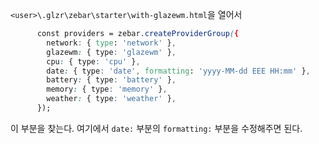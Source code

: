 `<user>\.glzr\zebar\starter\with-glazewm.html`을 열어서 
```css
      const providers = zebar.createProviderGroup({
        network: { type: 'network' },
        glazewm: { type: 'glazewm' },
        cpu: { type: 'cpu' },
        date: { type: 'date', formatting: 'yyyy-MM-dd EEE HH:mm' },
        battery: { type: 'battery' },
        memory: { type: 'memory' },
        weather: { type: 'weather' },
      });
```
이 부분을 찾는다. 여기에서 `date:` 부분의 `formatting:` 부분을 수정해주면 된다.